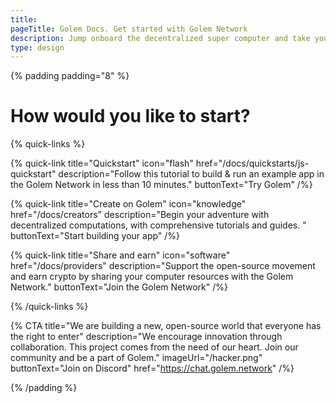 ```yaml
---
title:
pageTitle: Golem Docs. Get started with Golem Network
description: Jump onboard the decentralized super computer and take your applications to the next level.
type: design
---
```


{% padding padding="8" %}

# How would you like to start?

{% quick-links %}

{% quick-link title="Quickstart" icon="flash" href="/docs/quickstarts/js-quickstart" description="Follow this tutorial to build & run an example app in the Golem Network in less than 10 minutes." buttonText="Try Golem" /%}

{% quick-link title="Create on Golem" icon="knowledge" href="/docs/creators" description="Begin your adventure with decentralized computations, with comprehensive tutorials and guides. " buttonText="Start building your app" /%}

{% quick-link title="Share and earn" icon="software" href="/docs/providers" description="Support the open-source movement and earn crypto by sharing your computer resources with the Golem Network." buttonText="Join the Golem Network" /%}

{% /quick-links %}

{% CTA
    title="We are building a new, open-source world that everyone has the right to enter" description="We encourage innovation through collaboration. This project comes from the need of our heart. Join our community and be a part of Golem." imageUrl="/hacker.png" buttonText="Join on Discord" href="https://chat.golem.network"
 /%}

{% /padding %}
